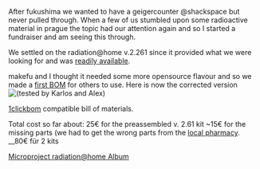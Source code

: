 
After fukushima we wanted to have a geigercounter @shackspace but never pulled through.
When a few of us stumbled upon some radioactive material in prague the topic had our
attention again and so I started a fundraiser and am seeing this through.

We settled on the radiation@home v.2.261 since it provided what we were looking for
and was [readily available](http://radioactiveathome.org/boinc/forum_thread.php?id=460).

makefu and I thought it needed some more opensource flavour and so we made a [first BOM](http://radioactiveathome.org/boinc/forum_thread.php?id=471)
for others to use.
Here is now the corrected version ![(tested by Karlos and Alex)](https://raw.github.com/excogitation/radiation-at-home/master/pics/opengeiger_v_2.61.jpg)

[1clickbom](http://1clickbom.com/) compatible bill of materials.

Total cost so far about:
25€ for the preassembled v. 2.61 kit
~15€ for the missing parts (we had to get the wrong parts from the [local pharmacy](www.conrad.de).
__80€ für 2 kits

[Microproject radiation@home Album](https://picasaweb.google.com/115792422633543473919/MicroprojectsRadiationHome?authuser=0&authkey=Gv1sRgCIj2hYPHkYmsKg&feat=directlink)